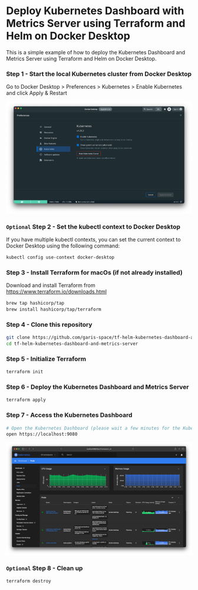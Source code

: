 # Deploy Kubernetes Dashboard with Metrics Server using Terraform and Helm on Docker Desktop

This is a simple example of how to deploy the Kubernetes Dashboard and Metrics Server using Terraform and Helm on Docker Desktop.

### Step 1 - Start the local Kubernetes cluster from Docker Desktop
Go to Docker Desktop > Preferences > Kubernetes > Enable Kubernetes and click Apply & Restart

![Docker Desktop Settings](docs/docker-desktop-k8s-settings.png)

### `Optional` Step 2 - Set the kubectl context to Docker Desktop
If you have multiple kubectl contexts, you can set the current context to Docker Desktop using the following command:
```bash
kubectl config use-context docker-desktop
```

### Step 3 - Install Terraform for macOs (if not already installed)
Download and install Terraform from https://www.terraform.io/downloads.html
```bash
brew tap hashicorp/tap
brew install hashicorp/tap/terraform
```

### Step 4 - Clone this repository
```bash
git clone https://github.com/garis-space/tf-helm-kubernetes-dashboard-and-metrics-server.git
cd tf-helm-kubernetes-dashboard-and-metrics-server
```

### Step 5 - Initialize Terraform
```bash
terraform init
```

### Step 6 - Deploy the Kubernetes Dashboard and Metrics Server
```bash
terraform apply
```

### Step 7 - Access the Kubernetes Dashboard
```bash
# Open the Kubernetes Dashboard (please wait a few minutes for the Kubernetes Dashboard to start and the Metrics Server to collect data)
open https://localhost:9080
```

![Kubernetes Dashboard with Metrics Server](docs/kubernetes-dashboard-with-metrics-server.png)

### `Optional` Step 8 - Clean up
```bash
terraform destroy
```
